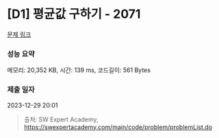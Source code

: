 # [D1] 평균값 구하기 - 2071 

[문제 링크](https://swexpertacademy.com/main/code/problem/problemDetail.do?contestProbId=AV5QRnJqA5cDFAUq) 

### 성능 요약

메모리: 20,352 KB, 시간: 139 ms, 코드길이: 561 Bytes

### 제출 일자

2023-12-29 20:01



> 출처: SW Expert Academy, https://swexpertacademy.com/main/code/problem/problemList.do